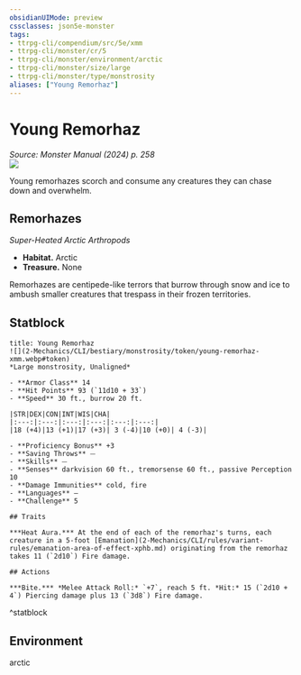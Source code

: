 ```yaml
---
obsidianUIMode: preview
cssclasses: json5e-monster
tags:
- ttrpg-cli/compendium/src/5e/xmm
- ttrpg-cli/monster/cr/5
- ttrpg-cli/monster/environment/arctic
- ttrpg-cli/monster/size/large
- ttrpg-cli/monster/type/monstrosity
aliases: ["Young Remorhaz"]
---
```

# Young Remorhaz
*Source: Monster Manual (2024) p. 258*  
![](2-Mechanics/CLI/bestiary/monstrosity/img/remorhazes.webp#right)

Young remorhazes scorch and consume any creatures they can chase down and overwhelm.

## Remorhazes

*Super-Heated Arctic Arthropods*

- **Habitat.** Arctic  
- **Treasure.** None  

Remorhazes are centipede-like terrors that burrow through snow and ice to ambush smaller creatures that trespass in their frozen territories.

## Statblock

```ad-statblock
title: Young Remorhaz
![](2-Mechanics/CLI/bestiary/monstrosity/token/young-remorhaz-xmm.webp#token)
*Large monstrosity, Unaligned*

- **Armor Class** 14 
- **Hit Points** 93 (`11d10 + 33`) 
- **Speed** 30 ft., burrow 20 ft.

|STR|DEX|CON|INT|WIS|CHA|
|:---:|:---:|:---:|:---:|:---:|:---:|
|18 (+4)|13 (+1)|17 (+3)| 3 (-4)|10 (+0)| 4 (-3)|

- **Proficiency Bonus** +3
- **Saving Throws** ⏤
- **Skills** ⏤
- **Senses** darkvision 60 ft., tremorsense 60 ft., passive Perception 10
- **Damage Immunities** cold, fire
- **Languages** —
- **Challenge** 5

## Traits

***Heat Aura.*** At the end of each of the remorhaz's turns, each creature in a 5-foot [Emanation](2-Mechanics/CLI/rules/variant-rules/emanation-area-of-effect-xphb.md) originating from the remorhaz takes 11 (`2d10`) Fire damage.

## Actions

***Bite.*** *Melee Attack Roll:* `+7`, reach 5 ft. *Hit:* 15 (`2d10 + 4`) Piercing damage plus 13 (`3d8`) Fire damage.
```
^statblock

## Environment

arctic